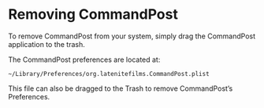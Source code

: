 # Removing CommandPost

  
To remove CommandPost from your system, simply drag the CommandPost application to the trash.

The CommandPost preferences are located at:

`~/Library/Preferences/org.latenitefilms.CommandPost.plist`

This file can also be dragged to the Trash to remove CommandPost’s Preferences.

